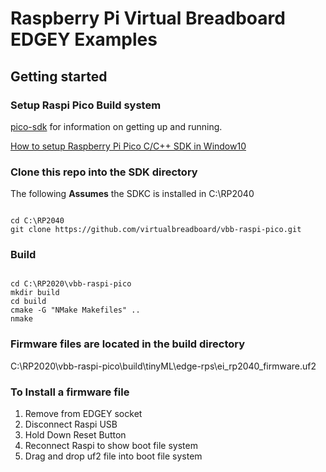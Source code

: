# Raspberry Pi Virtual Breadboard EDGEY Examples

## Getting started

### Setup Raspi Pico Build system 

[pico-sdk](https://github.com/raspberrypi/pico-sdk) for information on getting up and running.

[How to setup Raspberry Pi Pico C/C++ SDK in Window10](https://www.hackster.io/lawrence-wiznet-io/how-to-setup-raspberry-pi-pico-c-c-sdk-in-window10-f2b816) 

### Clone this repo into the SDK directory

The following **Assumes** the SDKC is installed in C:\RP2040

<code>
cd C:\RP2040
git clone https://github.com/virtualbreadboard/vbb-raspi-pico.git
</code>

### Build 

<code>
cd C:\RP2020\vbb-raspi-pico
mkdir build
cd build
cmake -G "NMake Makefiles" ..
nmake
</code>

### Firmware files are located in the build directory

C:\RP2020\vbb-raspi-pico\build\tinyML\edge-rps\ei_rp2040_firmware.uf2

### To Install a firmware file

1. Remove from EDGEY socket
2. Disconnect Raspi USB
3. Hold Down Reset Button
4. Reconnect Raspi to show boot file system
5. Drag and drop uf2 file into boot file system
